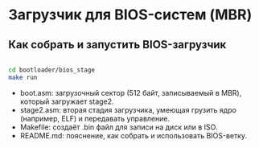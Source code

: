 # Загрузчик для BIOS-систем (MBR)

## Как собрать и запустить BIOS-загрузчик

```bash

cd bootloader/bios_stage
make run

```

- boot.asm: загрузочный сектор (512 байт, записываемый в MBR), который загружает stage2.   
- stage2.asm: вторая стадия загрузчика, умеющая грузить ядро (например, ELF) и передавать управление.   
- Makefile: создаёт .bin файл для записи на диск или в ISO.   
- README.md: пояснение, как собрать и использовать BIOS-ветку.   
